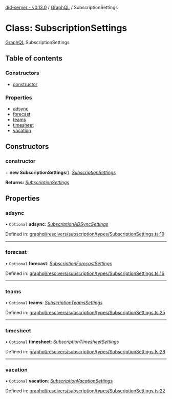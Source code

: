 [did-server - v0.13.0](../README.md) / [GraphQL](../modules/graphql.md) / SubscriptionSettings

# Class: SubscriptionSettings

[GraphQL](../modules/graphql.md).SubscriptionSettings

## Table of contents

### Constructors

- [constructor](graphql.subscriptionsettings.md#constructor)

### Properties

- [adsync](graphql.subscriptionsettings.md#adsync)
- [forecast](graphql.subscriptionsettings.md#forecast)
- [teams](graphql.subscriptionsettings.md#teams)
- [timesheet](graphql.subscriptionsettings.md#timesheet)
- [vacation](graphql.subscriptionsettings.md#vacation)

## Constructors

### constructor

\+ **new SubscriptionSettings**(): [*SubscriptionSettings*](graphql.subscriptionsettings.md)

**Returns:** [*SubscriptionSettings*](graphql.subscriptionsettings.md)

## Properties

### adsync

• `Optional` **adsync**: [*SubscriptionADSyncSettings*](graphql.subscriptionadsyncsettings.md)

Defined in: [graphql/resolvers/subscription/types/SubscriptionSettings.ts:19](https://github.com/Puzzlepart/did/blob/dev/server/graphql/resolvers/subscription/types/SubscriptionSettings.ts#L19)

___

### forecast

• `Optional` **forecast**: [*SubscriptionForecastSettings*](graphql.subscriptionforecastsettings.md)

Defined in: [graphql/resolvers/subscription/types/SubscriptionSettings.ts:16](https://github.com/Puzzlepart/did/blob/dev/server/graphql/resolvers/subscription/types/SubscriptionSettings.ts#L16)

___

### teams

• `Optional` **teams**: [*SubscriptionTeamsSettings*](graphql.subscriptionteamssettings.md)

Defined in: [graphql/resolvers/subscription/types/SubscriptionSettings.ts:25](https://github.com/Puzzlepart/did/blob/dev/server/graphql/resolvers/subscription/types/SubscriptionSettings.ts#L25)

___

### timesheet

• `Optional` **timesheet**: *SubscriptionTimesheetSettings*

Defined in: [graphql/resolvers/subscription/types/SubscriptionSettings.ts:28](https://github.com/Puzzlepart/did/blob/dev/server/graphql/resolvers/subscription/types/SubscriptionSettings.ts#L28)

___

### vacation

• `Optional` **vacation**: [*SubscriptionVacationSettings*](graphql.subscriptionvacationsettings.md)

Defined in: [graphql/resolvers/subscription/types/SubscriptionSettings.ts:22](https://github.com/Puzzlepart/did/blob/dev/server/graphql/resolvers/subscription/types/SubscriptionSettings.ts#L22)
